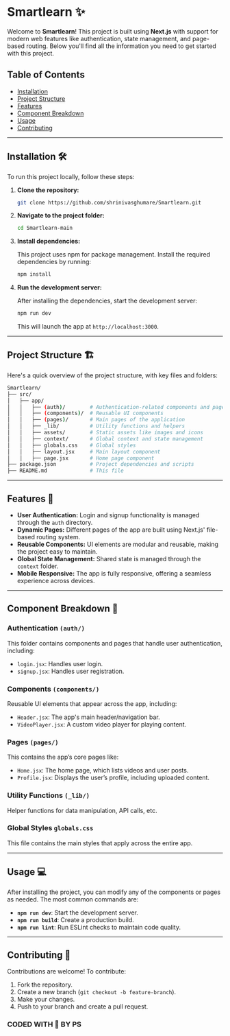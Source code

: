 # Smartlearn ✨

Welcome to **Smartlearn**! This project is built using **Next.js** with support for modern web features like authentication, state management, and page-based routing. Below you'll find all the information you need to get started with this project.

## Table of Contents

- [Installation](#installation-%EF%B8%8F)
- [Project Structure](#project-structure-%EF%B8%8F)
- [Features](#features-)
- [Component Breakdown](#component-breakdown-)
- [Usage](#usage-)
- [Contributing](#contributing-)

---

## Installation 🛠️

To run this project locally, follow these steps:

1. **Clone the repository:**

    ```bash
    git clone https://github.com/shrinivasghumare/Smartlearn.git
    ```

2. **Navigate to the project folder:**

    ```bash
    cd Smartlearn-main
    ```

3. **Install dependencies:**

    This project uses npm for package management. Install the required dependencies by running:

    ```bash
    npm install
    ```

4. **Run the development server:**

    After installing the dependencies, start the development server:

    ```bash
    npm run dev
    ```

    This will launch the app at `http://localhost:3000`.

---

## Project Structure 🏗️

Here's a quick overview of the project structure, with key files and folders:

```bash
Smartlearn/
├── src/
│   ├── app/
│   │   ├── (auth)/        # Authentication-related components and pages
│   │   ├── (components)/  # Reusable UI components
│   │   ├── (pages)/       # Main pages of the application
│   │   ├── _lib/          # Utility functions and helpers
│   │   ├── assets/        # Static assets like images and icons
│   │   ├── context/       # Global context and state management
│   │   ├── globals.css    # Global styles
│   │   ├── layout.jsx     # Main layout component
│   │   ├── page.jsx       # Home page component
├── package.json           # Project dependencies and scripts
├── README.md              # This file
```

---

## Features 🚀

- **User Authentication:** Login and signup functionality is managed through the `auth` directory.
- **Dynamic Pages:** Different pages of the app are built using Next.js' file-based routing system.
- **Reusable Components:** UI elements are modular and reusable, making the project easy to maintain.
- **Global State Management:** Shared state is managed through the `context` folder.
- **Mobile Responsive:** The app is fully responsive, offering a seamless experience across devices.

---

## Component Breakdown 🧩

### Authentication `(auth/)`
This folder contains components and pages that handle user authentication, including:

- `login.jsx`: Handles user login.
- `signup.jsx`: Handles user registration.

### Components `(components/)`
Reusable UI elements that appear across the app, including:

- `Header.jsx`: The app's main header/navigation bar.
- `VideoPlayer.jsx`: A custom video player for playing content.

### Pages `(pages/)`
This contains the app’s core pages like:

- `Home.jsx`: The home page, which lists videos and user posts.
- `Profile.jsx`: Displays the user’s profile, including uploaded content.

### Utility Functions `(_lib/)`
Helper functions for data manipulation, API calls, etc.

### Global Styles `globals.css`
This file contains the main styles that apply across the entire app.

---

## Usage 💻

After installing the project, you can modify any of the components or pages as needed. The most common commands are:

- **`npm run dev`**: Start the development server.
- **`npm run build`**: Create a production build.
- **`npm run lint`**: Run ESLint checks to maintain code quality.

---

## Contributing 🤝

Contributions are welcome! To contribute:

1. Fork the repository.
2. Create a new branch (`git checkout -b feature-branch`).
3. Make your changes.
4. Push to your branch and create a pull request.

### CODED WITH 💖 BY PS

